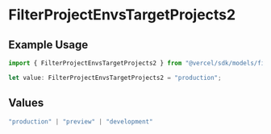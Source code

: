 # FilterProjectEnvsTargetProjects2

## Example Usage

```typescript
import { FilterProjectEnvsTargetProjects2 } from "@vercel/sdk/models/filterprojectenvsop.js";

let value: FilterProjectEnvsTargetProjects2 = "production";
```

## Values

```typescript
"production" | "preview" | "development"
```